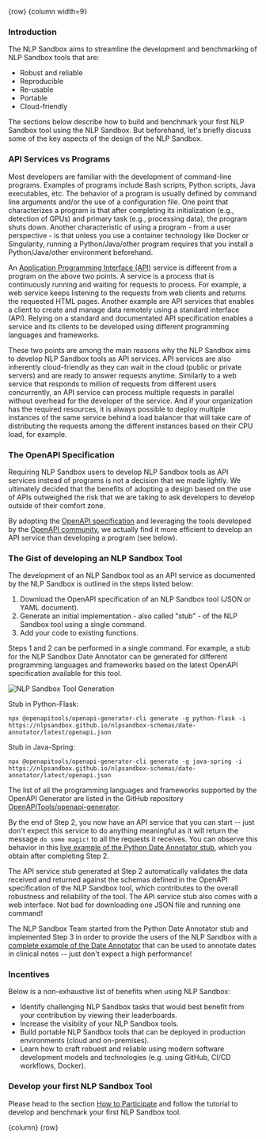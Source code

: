 <!-- markdownlint-disable-next-line first-line-h1 -->
{row}
{column width=9}

### Introduction

The NLP Sandbox aims to streamline the development and benchmarking of NLP Sandbox tools that are:

- Robust and reliable
- Reproducible
- Re-usable
- Portable
- Cloud-friendly

The sections below describe how to build and benchmark your first NLP Sandbox tool using the NLP Sandbox. But beforehand, let's briefly discuss some of the key aspects of the design of the NLP Sandbox.

### API Services vs Programs

Most developers are familiar with the development of command-line programs. Examples of programs include Bash scripts, Python scripts, Java executables, etc. The behavior of a program is usually defined by command line arguments and/or the use of a configuration file. One point that characterizes a program is that after completing its initialization (e.g., detection of GPUs) and primary task (e.g., processing data), the program shuts down. Another characteristic of using a program - from a user perspective - is that unless you use a container technology like Docker or Singularity, running a Python/Java/other program requires that you install a Python/Java/other environment beforehand.

An [Application Programming Interface (API)][ibm-learn-api] service is different from a program on the above two points. A service is a process that is continuously running and waiting for requests to process. For example, a web service keeps listening to the requests from web clients and returns the requested HTML pages. Another example are API services that enables a client to create and manage data remotely using a standard interface (API). Relying on a standard and documentated API specification enables a service and its clients to be developed using different programming languages and frameworks.

These two points are among the main reasons why the NLP Sandbox aims to develop NLP Sandbox tools as API services. API services are also inherently cloud-friendly as they can wait in the cloud (public or private servers) and are ready to answer requests anytime. Similarly to a web service that responds to million of requests from different users concurrently, an API service can process multiple requests in parallel without overhead for the developer of the service. And if your organization has the required resources, it is always possible to deploy multiple instances of the same service behind a load balancer that will take care of distributing the requests among the different instances based on their CPU load, for example.

### The OpenAPI Specification

Requiring NLP Sandbox users to develop NLP Sandbox tools as API services instead of programs is not a decision that we made lightly. We ultimately decided that the benefits of adopting a design based on the use of APIs outweighed the risk that we are taking to ask developers to develop outside of their comfort zone.

By adopting the [OpenAPI specification] and leveraging the tools developed by the [OpenAPI community], we actually find it more efficient to develop an API service than developing a program (see below).

### The Gist of developing an NLP Sandbox Tool

The development of an NLP Sandbox tool as an API service as documented by the NLP Sandbox is outlined in the steps listed below:

1. Download the OpenAPI specification of an NLP Sandbox tool (JSON or YAML document).
2. Generate an initial implementation - also called "stub" - of the NLP Sandbox tool using a single command.
3. Add your code to existing functions.

Steps 1 and 2 can be performed in a single command. For example, a stub for the NLP Sandbox Date Annotator can be generated for different programming languages and frameworks based on the latest OpenAPI specification available for this tool.

![NLP Sandbox Tool Generation]

Stub in Python-Flask:

```console
npx @openapitools/openapi-generator-cli generate -g python-flask -i https://nlpsandbox.github.io/nlpsandbox-schemas/date-annotator/latest/openapi.json
```

Stub in Java-Spring:

```console
npx @openapitools/openapi-generator-cli generate -g java-spring -i https://nlpsandbox.github.io/nlpsandbox-schemas/date-annotator/latest/openapi.json
```

The list of all the programming languages and frameworks supported by the OpenAPI Generator are listed in the GitHub repository [OpenAPITools/openapi-generator].

By the end of Step 2, you now have an API service that you can start -- just don't expect this service to do anything meaningful as it will return the message `do some magic!` to all the requests it receives. You can observe this behavior in this [live example of the Python Date Annotator stub], which you obtain after completing Step 2.

The API service stub generated at Step 2 automatically validates the data received and returned against the schemas defined in the OpenAPI specification of the NLP Sandbox tool, which contributes to the overall robustness and reliability of the tool. The API service stub also comes with a web interface. Not bad for downloading one JSON file and running one command!

The NLP Sandbox Team started from the Python Date Annotator stub and implemented Step 3 in order to provide the users of the NLP Sandbox with a [complete example of the Date Annotator] that can be used to annotate dates in clinical notes -- just don't expect a high performance!

### Incentives

Below is a non-exhaustive list of benefits when using NLP Sandbox:

- Identify challenging NLP Sandbox tasks that would best benefit from your contribution by viewing their leaderboards.
- Increase the visibiity of your NLP Sandbox tools.
- Build portable NLP Sandbox tools that can be deployed in production environments (cloud and on-premises).
- Learn how to craft robuest and reliable using modern software development models and technologies (e.g. using GitHub, CI/CD workflows, Docker).

### Develop your first NLP Sandbox Tool

Please head to the section [How to Participate] and follow the tutorial to develop and benchmark your first NLP Sandbox tool.

{column}
{row}

<!-- Images -->

[NLP Sandbox Tool Generation]: https://github.com/nlpsandbox/nlpsandbox-website-synapse/raw/staging/images/nlpsandbox-server-generation.png

<!-- Links -->

[OpenAPI specification]: https://swagger.io/specification/
[OpenAPI community]: https://www.openapis.org/
[live example of the Python Date Annotator stub]: https://date-annotator-stub.nlpsandbox.io
[complete example of the Date Annotator]: https://date-annotator-example.nlpsandbox.io
[nlpsandbox/date-annotator-example]: https://github.com/nlpsandbox/date-annotator-example
[NLPSandbox.io]: https://nlpsandbox.io
[nlpsandbox/nlpsandbox-schemas]: https://github.com/nlpsandbox/nlpsandbox-schemas
[Benchmark a Tool]: #!Synapse:syn22277124/wiki/608484
[ibm-learn-api]: https://www.ibm.com/cloud/learn/api
[OpenAPITools/openapi-generator]: https://github.com/OpenAPITools/openapi-generator
[How to Participate]: https://www.synapse.org/#!Synapse:syn22277124/wiki/604827

